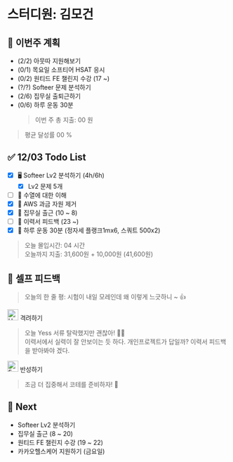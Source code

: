 # 스터디원: 김모건

## 🚀 이번주 계획

- (2/2) 아뭇따 지원해보기
- (0/1) 목요일 소프티어 HSAT 응시
- (0/2) 원티드 FE 챌린지 수강 (17 ~)
- (?/?) Softeer 문제 분석하기
- (2/6) 집무실 출퇴근하기
- (0/6) 하루 운동 30분
  > 이번 주 총 지출: 00 원

> 평균 달성률 00 %

## ✅ 12/03 Todo List

- [x] 🖥️ Softeer Lv2 분석하기 (4h/6h)
  - [x] Lv2 문제 5개
- [ ] 🔢 수열에 대한 이해
- [x] 🤑 AWS 과금 자원 제거
- [x] 🏫 집무실 출근 (10 ~ 8)
- [ ] 📜 이력서 피드백 (23 ~)
- [x] 💪 하루 운동 30분 (정자세 플랭크1mx6, 스쿼트 500x2)

> 오늘 몰입시간: 04 시간<br>
> 오늘까지 지출: 31,600원 + 10,000원 (41,600원)

## 🎉 셀프 피드백

> 오늘의 한 줄 평: 시험이 내일 모레인데 왜 이렇게 느긋하니 ~ 👍<br>

<img src="https://raw.githubusercontent.com/Tarikul-Islam-Anik/Animated-Fluent-Emojis/master/Emojis/Smilies/Hugging%20Face.png" alt="Hugging Face" width="25" height="25"> 격려하기</img>

> 오늘 Yess 서류 탈락했지만 괜찮아! 🥲😭 <br>
> 이력서에서 실력이 잘 안보이는 듯 하다. 개인프로젝트가 답일까? 이력서 피드백을 받아봐야 겠다.

<img src="https://raw.githubusercontent.com/Tarikul-Islam-Anik/Animated-Fluent-Emojis/master/Emojis/Smilies/Face%20with%20Monocle.png" alt="Face with Monocle" width="25" height="25"> 반성하기</img>

> 조금 더 집중해서 코테를 준비하자! 🤣<br>

## 🌱 Next

- Softeer Lv2 분석하기
- 집무실 출근 (8 ~ 20)
- 원티드 FE 챌린지 수강 (19 ~ 22)
- 카카오헬스케어 지원하기 (금요일)
